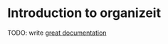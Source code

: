 # Introduction to organizeit

TODO: write [great documentation](http://jacobian.org/writing/what-to-write/)
